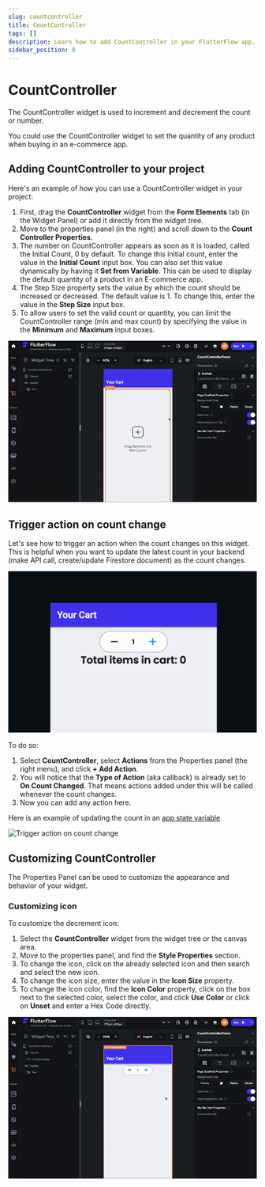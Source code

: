 ```yaml
---
slug: countcontroller
title: CountController
tags: []
description: Learn how to add CountController in your FlutterFlow app.
sidebar_position: 8
---
```


# CountController

The CountController widget is used to increment and decrement the count or number.

You could use the CountController widget to set the quantity of any product when buying in an e-commerce app.

## Adding CountController to your project

Here's an example of how you can use a CountController widget in your project:

1. First, drag the **CountController** widget from the **Form Elements** tab (in the Widget Panel) or add it directly from the widget tree.
2. Move to the properties panel (in the right) and scroll down to the **Count Controller Properties**.
3. The number on CountController appears as soon as it is loaded, called the Initial Count, 0 by default. To change this initial count, enter the value in the **Initial Count** input box. You can also set this value dynamically by having it **Set from Variable**. This can be used to display the default quantity of a product in an E-commerce app.
4. The Step Size property sets the value by which the count should be increased or decreased. The default value is 1. To change this, enter the value in the **Step Size** input box.
5. To allow users to set the valid count or quantity, you can limit the CountController range (min and max count) by specifying the value in the **Minimum** and **Maximum** input boxes.

![Adding CountController widget](imgs/adding-count-controller-widget.gif)

## Trigger action on count change

Let's see how to trigger an action when the count changes on this widget. This is helpful when you want to update the latest count in your backend (make API call, create/update Firestore document) as the count changes.

![Showing the latest count as it changes](imgs/show-latest-count.gif)

To do so:

1. Select **CountController**, select **Actions** from the Properties panel (the right menu), and click **+ Add Action**.
2. You will notice that the **Type of Action** (aka callback) is already set to **On Count Changed**. That means actions added under this will be called whenever the count changes.
3. Now you can add any action here.

Here is an example of updating the count in an [app state variable](../../../../resources/data-representation/app-state).

![Trigger action on count change](imgs/adding-on-count-change.gif)

## Customizing CountController

The Properties Panel can be used to customize the appearance and behavior of your widget.

### Customizing icon

To customize the decrement icon:

1. Select the **CountController** widget from the widget tree or the canvas area.
2. Move to the properties panel, and find the **Style Properties** section.
3. To change the icon, click on the already selected icon and then search and select the new icon.
4. To change the icon size, enter the value in the **Icon Size** property.
5. To change the icon color, find the **Icon Color** property, click on the box next to the selected color, select the color, and click **Use Color** or click on **Unset** and enter a Hex Code directly.

![customize-icon](imgs/customize-icon.gif)